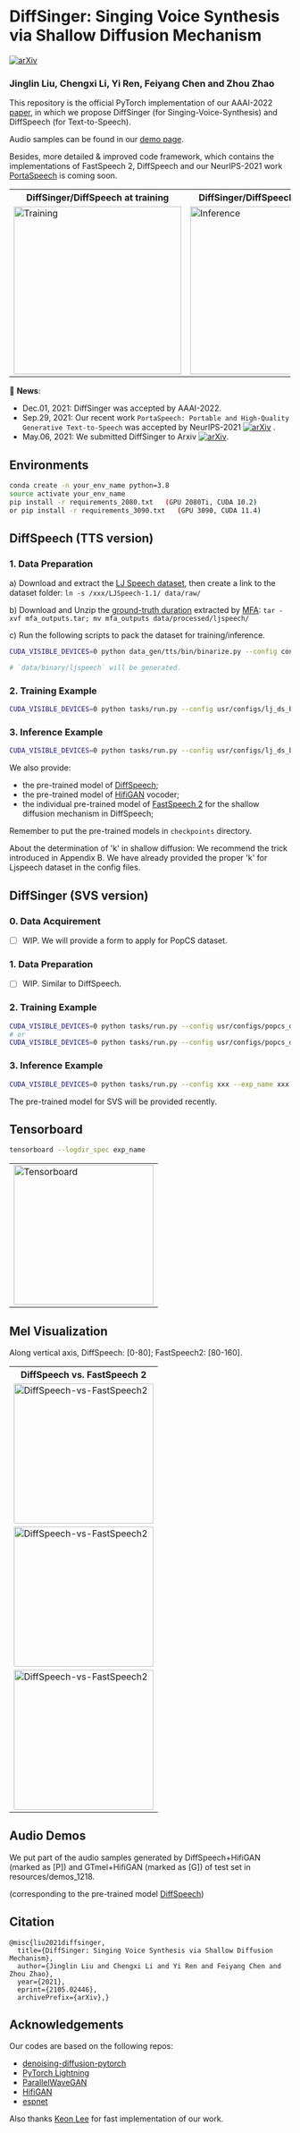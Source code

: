 # DiffSinger: Singing Voice Synthesis via Shallow Diffusion Mechanism
[![arXiv](https://img.shields.io/badge/arXiv-Paper-<COLOR>.svg)](https://arxiv.org/abs/2105.02446)

### Jinglin Liu, Chengxi Li, Yi Ren, Feiyang Chen and Zhou Zhao

This repository is the official PyTorch implementation of our AAAI-2022 [paper](https://arxiv.org/abs/2105.02446), in which we propose DiffSinger (for Singing-Voice-Synthesis) and DiffSpeech (for Text-to-Speech).
 
Audio samples can be found in our [demo page](https://diffsinger.github.io/).

Besides, more detailed & improved code framework, which contains the implementations of FastSpeech 2, DiffSpeech and our NeurIPS-2021 work [PortaSpeech](https://openreview.net/forum?id=xmJsuh8xlq) is coming soon.
<table style="width:100%">
  <tr>
    <th>DiffSinger/DiffSpeech at training</th>
    <th>DiffSinger/DiffSpeech at inference</th>
  </tr>
  <tr>
    <td><img src="resources/model_a.png" alt="Training" height="300"></td>
    <td><img src="resources/model_b.png" alt="Inference" height="300"></td>
  </tr>
</table>

:rocket: **News**: 
 - Dec.01, 2021: DiffSinger was accepted by AAAI-2022.
 - Sep.29, 2021: Our recent work `PortaSpeech: Portable and High-Quality Generative Text-to-Speech` was accepted by NeurIPS-2021 [![arXiv](https://img.shields.io/badge/arXiv-Paper-<COLOR>.svg)](https://arxiv.org/abs/2109.15166) .
 - May.06, 2021: We submitted DiffSinger to Arxiv [![arXiv](https://img.shields.io/badge/arXiv-Paper-<COLOR>.svg)](https://arxiv.org/abs/2105.02446).
 
## Environments
```sh
conda create -n your_env_name python=3.8
source activate your_env_name 
pip install -r requirements_2080.txt   (GPU 2080Ti, CUDA 10.2)
or pip install -r requirements_3090.txt   (GPU 3090, CUDA 11.4)
```

## DiffSpeech (TTS version)
### 1. Data Preparation

a) Download and extract the [LJ Speech dataset](https://keithito.com/LJ-Speech-Dataset/), then create a link to the dataset folder: `ln -s /xxx/LJSpeech-1.1/ data/raw/`

b) Download and Unzip the [ground-truth duration](https://drive.google.com/file/d/1SqwIISwaBZDiCW1MHTHx-MKX6_NQJ_f4/view?usp=sharing) extracted by [MFA](https://github.com/MontrealCorpusTools/Montreal-Forced-Aligner/releases/download/v1.0.1/montreal-forced-aligner_linux.tar.gz):  `tar -xvf mfa_outputs.tar; mv mfa_outputs data/processed/ljspeech/`

c) Run the following scripts to pack the dataset for training/inference.

```sh
CUDA_VISIBLE_DEVICES=0 python data_gen/tts/bin/binarize.py --config configs/tts/lj/fs2.yaml

# `data/binary/ljspeech` will be generated.
```

### 2. Training Example

```sh
CUDA_VISIBLE_DEVICES=0 python tasks/run.py --config usr/configs/lj_ds_beta6.yaml --exp_name xxx --reset
```


### 3. Inference Example

```sh
CUDA_VISIBLE_DEVICES=0 python tasks/run.py --config usr/configs/lj_ds_beta6.yaml --exp_name xxx --reset --infer
```

We also provide:
 - the pre-trained model of [DiffSpeech](https://drive.google.com/file/d/1AHRuNS379v2_lNuz4-Mjlpii7TZsfs3f/view?usp=sharing);
 - the pre-trained model of [HifiGAN](https://drive.google.com/file/d/1Z3DJ9fvvzIci9DAf8jwchQs-Ulgpx6l8/view?usp=sharing) vocoder;
 - the individual pre-trained model of [FastSpeech 2](https://drive.google.com/file/d/1Zp45YjKkkv5vQSA7woHIqEggfyLqQdqs/view?usp=sharing) for the shallow diffusion mechanism in DiffSpeech;
 
Remember to put the pre-trained models in `checkpoints` directory.

About the determination of 'k' in shallow diffusion: We recommend the trick introduced in Appendix B. We have already provided the proper 'k' for Ljspeech dataset in the config files.


## DiffSinger (SVS version)

### 0. Data Acquirement
- [ ] WIP.
We will provide a form to apply for PopCS dataset.

### 1. Data Preparation
- [ ] WIP.
Similar to DiffSpeech. 

### 2. Training Example
```sh
CUDA_VISIBLE_DEVICES=0 python tasks/run.py --config usr/configs/popcs_ds_beta6.yaml --exp_name xxx --reset
# or
CUDA_VISIBLE_DEVICES=0 python tasks/run.py --config usr/configs/popcs_ds_beta6_offline.yaml --exp_name xxx --reset
```
### 3. Inference Example
```sh
CUDA_VISIBLE_DEVICES=0 python tasks/run.py --config xxx --exp_name xxx --reset --infer
```
The pre-trained model for SVS will be provided recently. 
<!--
Besides, the original PWG-based vocoder for SVS in our paper has been used commercially, but we are working on training a better HifiGAN-based vocoder.
-->

## Tensorboard
```sh
tensorboard --logdir_spec exp_name
```
<table style="width:100%">
  <tr>
    <td><img src="resources/tfb.png" alt="Tensorboard" height="250"></td>
  </tr>
</table>

## Mel Visualization
Along vertical axis, DiffSpeech: [0-80]; FastSpeech2: [80-160].

<table style="width:100%">
  <tr>
    <th>DiffSpeech vs. FastSpeech 2</th>
  </tr>
  <tr>
    <td><img src="resources/diffspeech-fs2.png" alt="DiffSpeech-vs-FastSpeech2" height="250"></td>
  </tr>
  <tr>
    <td><img src="resources/diffspeech-fs2-1.png" alt="DiffSpeech-vs-FastSpeech2" height="250"></td>
  </tr>
  <tr>
    <td><img src="resources/diffspeech-fs2-2.png" alt="DiffSpeech-vs-FastSpeech2" height="250"></td>
  </tr>
</table>

## Audio Demos
We put part of the audio samples generated by DiffSpeech+HifiGAN (marked as [P]) and GTmel+HifiGAN (marked as [G]) of test set in resources/demos_1218. 

(corresponding to the pre-trained model [DiffSpeech](https://drive.google.com/file/d/1AHRuNS379v2_lNuz4-Mjlpii7TZsfs3f/view?usp=sharing))

## Citation
    @misc{liu2021diffsinger,
      title={DiffSinger: Singing Voice Synthesis via Shallow Diffusion Mechanism}, 
      author={Jinglin Liu and Chengxi Li and Yi Ren and Feiyang Chen and Zhou Zhao},
      year={2021},
      eprint={2105.02446},
      archivePrefix={arXiv},}


## Acknowledgements
Our codes are based on the following repos:
* [denoising-diffusion-pytorch](https://github.com/lucidrains/denoising-diffusion-pytorch)
* [PyTorch Lightning](https://github.com/PyTorchLightning/pytorch-lightning)
* [ParallelWaveGAN](https://github.com/kan-bayashi/ParallelWaveGAN)
* [HifiGAN](https://github.com/jik876/hifi-gan)
* [espnet](https://github.com/espnet/espnet)

Also thanks [Keon Lee](https://github.com/keonlee9420/DiffSinger) for fast implementation of our work.
